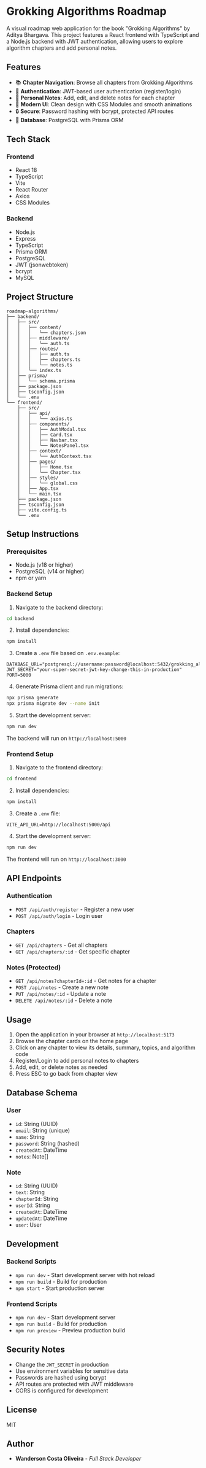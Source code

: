 # Grokking Algorithms Roadmap

A visual roadmap web application for the book "Grokking Algorithms" by Aditya Bhargava. This project features a React frontend with TypeScript and a Node.js backend with JWT authentication, allowing users to explore algorithm chapters and add personal notes.

## Features

- 📚 **Chapter Navigation**: Browse all chapters from Grokking Algorithms
- 🔐 **Authentication**: JWT-based user authentication (register/login)
- 📝 **Personal Notes**: Add, edit, and delete notes for each chapter
- 🎨 **Modern UI**: Clean design with CSS Modules and smooth animations
- 🔒 **Secure**: Password hashing with bcrypt, protected API routes
- 💾 **Database**: PostgreSQL with Prisma ORM

## Tech Stack

### Frontend
- React 18
- TypeScript
- Vite
- React Router
- Axios
- CSS Modules

### Backend
- Node.js
- Express
- TypeScript
- Prisma ORM
- PostgreSQL
- JWT (jsonwebtoken)
- bcrypt
- MySQL

## Project Structure

```
roadmap-algorithms/
├── backend/
│   ├── src/
│   │   ├── content/
│   │   │   └── chapters.json
│   │   ├── middleware/
│   │   │   └── auth.ts
│   │   ├── routes/
│   │   │   ├── auth.ts
│   │   │   ├── chapters.ts
│   │   │   └── notes.ts
│   │   └── index.ts
│   ├── prisma/
│   │   └── schema.prisma
│   ├── package.json
│   ├── tsconfig.json
│   └── .env
└── frontend/
    ├── src/
    │   ├── api/
    │   │   └── axios.ts
    │   ├── components/
    │   │   ├── AuthModal.tsx
    │   │   ├── Card.tsx
    │   │   ├── Navbar.tsx
    │   │   └── NotesPanel.tsx
    │   ├── context/
    │   │   └── AuthContext.tsx
    │   ├── pages/
    │   │   ├── Home.tsx
    │   │   └── Chapter.tsx
    │   ├── styles/
    │   │   └── global.css
    │   ├── App.tsx
    │   └── main.tsx
    ├── package.json
    ├── tsconfig.json
    ├── vite.config.ts
    └── .env
```

## Setup Instructions

### Prerequisites

- Node.js (v18 or higher)
- PostgreSQL (v14 or higher)
- npm or yarn

### Backend Setup

1. Navigate to the backend directory:
```bash
cd backend
```

2. Install dependencies:
```bash
npm install
```

3. Create a `.env` file based on `.env.example`:
```env
DATABASE_URL="postgresql://username:password@localhost:5432/grokking_algorithms"
JWT_SECRET="your-super-secret-jwt-key-change-this-in-production"
PORT=5000
```

4. Generate Prisma client and run migrations:
```bash
npx prisma generate
npx prisma migrate dev --name init
```

5. Start the development server:
```bash
npm run dev
```

The backend will run on `http://localhost:5000`

### Frontend Setup

1. Navigate to the frontend directory:
```bash
cd frontend
```

2. Install dependencies:
```bash
npm install
```

3. Create a `.env` file:
```env
VITE_API_URL=http://localhost:5000/api
```

4. Start the development server:
```bash
npm run dev
```

The frontend will run on `http://localhost:3000`

## API Endpoints

### Authentication
- `POST /api/auth/register` - Register a new user
- `POST /api/auth/login` - Login user

### Chapters
- `GET /api/chapters` - Get all chapters
- `GET /api/chapters/:id` - Get specific chapter

### Notes (Protected)
- `GET /api/notes?chapterId=:id` - Get notes for a chapter
- `POST /api/notes` - Create a new note
- `PUT /api/notes/:id` - Update a note
- `DELETE /api/notes/:id` - Delete a note

## Usage

1. Open the application in your browser at `http://localhost:5173`
2. Browse the chapter cards on the home page
3. Click on any chapter to view its details, summary, topics, and algorithm code
4. Register/Login to add personal notes to chapters
5. Add, edit, or delete notes as needed
6. Press ESC to go back from chapter view

## Database Schema

### User
- `id`: String (UUID)
- `email`: String (unique)
- `name`: String
- `password`: String (hashed)
- `createdAt`: DateTime
- `notes`: Note[]

### Note
- `id`: String (UUID)
- `text`: String
- `chapterId`: String
- `userId`: String
- `createdAt`: DateTime
- `updatedAt`: DateTime
- `user`: User

## Development

### Backend Scripts
- `npm run dev` - Start development server with hot reload
- `npm run build` - Build for production
- `npm start` - Start production server

### Frontend Scripts
- `npm run dev` - Start development server
- `npm run build` - Build for production
- `npm run preview` - Preview production build

## Security Notes

- Change the `JWT_SECRET` in production
- Use environment variables for sensitive data
- Passwords are hashed using bcrypt
- API routes are protected with JWT middleware
- CORS is configured for development

## License

MIT

## Author
* **Wanderson Costa Oliveira** - *Full Stack Developer*
